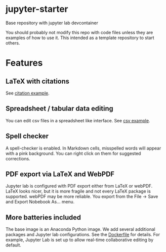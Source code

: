 # jupyter-starter
Base repository with jupyter lab devcontainer

You should probably not modify this repo with code files unless they are examples of how to use it. This intended as a template repository to start others.

# Features

## LaTeX with citations

See [citation example](./examples/citations.ipynb).

## Spreadsheet / tabular data editing

You can edit csv files in a spreadsheet like interface. See [csv example](./examples/read-write-csv.ipynb).

## Spell checker

A spell-checker is enabled. In Markdown cells, misspelled words will appear with a pink background. You can right click on them for suggested corrections. 

## PDF export via LaTeX and WebPDF

Jupyter lab is configured with PDF export either from LaTeX or webPDF. LaTeX looks nicer, but it is more fragile and not every LaTeX package is supported. webPDF may be more reliable. You export from the File -> Save and Export Nobebook As... menu.

## More batteries included

The base image is an Anaconda Python image. We add several additional packages and Jupyter lab configurations. See the [Dockerfile](./.devcontainer/Dockerfile) for details. For example, Jupyter Lab is set up to allow real-time collaborative editing by default.